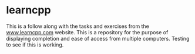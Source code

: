 # learncpp
This is a follow along with the tasks and exercises from the www.learncpp.com website. This is a repository for the purpose of displaying completion and ease of access from multiple computers.
Testing to see if this is working.
